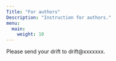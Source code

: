 ```yaml
---
Title: "For authors"
Description: "Instruction for authors."
menu:
  main:
    weight: 10
---
```


Please send your drift to drift@xxxxxxx.